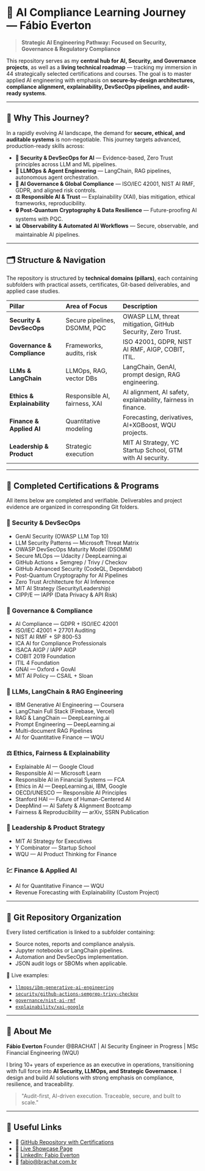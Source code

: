 # 🧠 AI Compliance Learning Journey — Fábio Everton

> **Strategic AI Engineering Pathway: Focused on Security, Governance & Regulatory Compliance**

This repository serves as my **central hub for AI, Security, and Governance projects**, as well as a **living technical roadmap** — tracking my immersion in 44 strategically selected certifications and courses. The goal is to master applied AI engineering with emphasis on **secure-by-design architectures, compliance alignment, explainability, DevSecOps pipelines, and audit-ready systems**.

---

## 🎯 Why This Journey?

In a rapidly evolving AI landscape, the demand for **secure, ethical, and auditable systems** is non-negotiable. This journey targets advanced, production-ready skills across:

* **🔐 Security & DevSecOps for AI** — Evidence-based, Zero Trust principles across LLM and ML pipelines.
* **🧠 LLMOps & Agent Engineering** — LangChain, RAG pipelines, autonomous agent orchestration.
* **🧭 AI Governance & Global Compliance** — ISO/IEC 42001, NIST AI RMF, GDPR, and aligned risk controls.
* **⚖️ Responsible AI & Trust** — Explainability (XAI), bias mitigation, ethical frameworks, reproducibility.
* **🔒 Post-Quantum Cryptography & Data Resilience** — Future-proofing AI systems with PQC.
* **📊 Observability & Automated AI Workflows** — Secure, observable, and maintainable AI pipelines.

---

## 🗂 Structure & Navigation

The repository is structured by **technical domains (pillars)**, each containing subfolders with practical assets, certificates, Git-based deliverables, and applied case studies.

| Pillar                      | Area of Focus                 | Description                                                   |
| :-------------------------- | :---------------------------- | :------------------------------------------------------------ |
| **Security & DevSecOps**    | Secure pipelines, DSOMM, PQC  | OWASP LLM, threat mitigation, GitHub Security, Zero Trust.    |
| **Governance & Compliance** | Frameworks, audits, risk      | ISO 42001, GDPR, NIST AI RMF, AIGP, COBIT, ITIL.              |
| **LLMs & LangChain**        | LLMOps, RAG, vector DBs       | LangChain, GenAI, prompt design, RAG engineering.             |
| **Ethics & Explainability** | Responsible AI, fairness, XAI | AI alignment, AI safety, explainability, fairness in finance. |
| **Finance & Applied AI**    | Quantitative modeling         | Forecasting, derivatives, AI+XGBoost, WQU projects.           |
| **Leadership & Product**    | Strategic execution           | MIT AI Strategy, YC Startup School, GTM with AI security.     |

---

## 🏅 Completed Certifications & Programs

All items below are completed and verifiable. Deliverables and project evidence are organized in corresponding Git folders.

### 🔐 Security & DevSecOps

* GenAI Security (OWASP LLM Top 10)
* LLM Security Patterns — Microsoft Threat Matrix
* OWASP DevSecOps Maturity Model (DSOMM)
* Secure MLOps — Udacity / DeepLearning.ai
* GitHub Actions + Semgrep / Trivy / Checkov
* GitHub Advanced Security (CodeQL, Dependabot)
* Post-Quantum Cryptography for AI Pipelines
* Zero Trust Architecture for AI Inference
* MIT AI Strategy (Security/Leadership)
* CIPP/E — IAPP (Data Privacy & API Risk)

### 🧭 Governance & Compliance

* AI Compliance — GDPR + ISO/IEC 42001
* ISO/IEC 42001 + 27701 Auditing
* NIST AI RMF + SP 800-53
* ICA AI for Compliance Professionals
* ISACA AIGP / IAPP AIGP
* COBIT 2019 Foundation
* ITIL 4 Foundation
* GNAI — Oxford + GovAI
* MIT AI Policy — CSAIL + Sloan

### 🧠 LLMs, LangChain & RAG Engineering

* IBM Generative AI Engineering — Coursera
* LangChain Full Stack (Firebase, Vercel)
* RAG & LangChain — DeepLearning.ai
* Prompt Engineering — DeepLearning.ai
* Multi-document RAG Pipelines
* AI for Quantitative Finance — WQU

### ⚖️ Ethics, Fairness & Explainability

* Explainable AI — Google Cloud
* Responsible AI — Microsoft Learn
* Responsible AI in Financial Systems — FCA
* Ethics in AI — DeepLearning.ai, IBM, Google
* OECD/UNESCO — Responsible AI Principles
* Stanford HAI — Future of Human-Centered AI
* DeepMind — AI Safety & Alignment Bootcamp
* Fairness & Reproducibility — arXiv, SSRN Publication

### 💼 Leadership & Product Strategy

* MIT AI Strategy for Executives
* Y Combinator — Startup School
* WQU — AI Product Thinking for Finance

### 💹 Finance & Applied AI

* AI for Quantitative Finance — WQU
* Revenue Forecasting with Explainability (Custom Project)

---

## 📁 Git Repository Organization

Every listed certification is linked to a subfolder containing:

* Source notes, reports and compliance analysis.
* Jupyter notebooks or LangChain pipelines.
* Automation and DevSecOps implementation.
* JSON audit logs or SBOMs when applicable.

🧠 Live examples:

* [`llmops/ibm-generative-ai-engineering`](https://github.com/fabiobeverton/ai-compliance-learning-journey/tree/main/llmops/ibm-generative-ai-engineering)
* [`security/github-actions-semgrep-trivy-checkov`](https://github.com/fabiobeverton/ai-compliance-learning-journey/tree/main/security/github-actions-semgrep-trivy-checkov)
* [`governance/nist-ai-rmf`](https://github.com/fabiobeverton/ai-compliance-learning-journey/tree/main/governance/nist-ai-rmf)
* [`explainability/xai-google`](https://github.com/fabiobeverton/ai-compliance-learning-journey/tree/main/explainability/xai-google)

---

## 👤 About Me

**Fábio Everton**
Founder @BRACHAT | AI Security Engineer in Progress | MSc Financial Engineering (WQU)

I bring 10+ years of experience as an executive in operations, transitioning with full force into **AI Security, LLMOps, and Strategic Governance**. I design and build AI solutions with strong emphasis on compliance, resilience, and traceability.

> "Audit-first, AI-driven execution. Traceable, secure, and built to scale."

---

## 🔗 Useful Links

* 🔗 [GitHub Repository with Certifications](https://github.com/Fabiobeverton/Fabiobeverton-ai-compliance-learning-journey)
* 🧠 [Live Showcase Page](https://fabiobeverton.github.io/everton-showcase/)
* 💼 [LinkedIn: Fabio Everton](https://www.linkedin.com/in/fabio-everton-3b62b1129/)
* 📧 [fabio@brachat.com.br](mailto:fabio@brachat.com.br)
